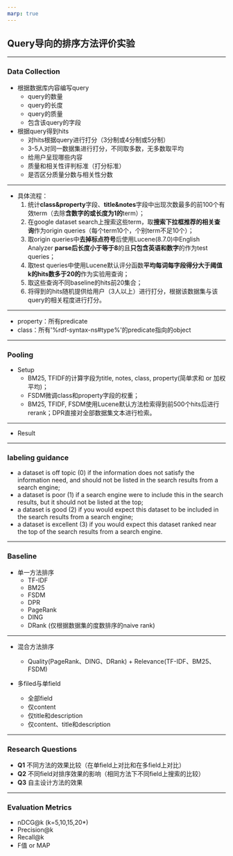 ```yaml
---
marp: true
---
```

## Query导向的排序方法评价实验
---
### Data Collection

- 根据数据库内容编写query
    - query的数量
    - query的长度
    - query的质量
    - 包含该query的字段
- 根据query得到hits
    - 对hits根据query进行打分（3分制或4分制或5分制）
    - 3-5人对同一数据集进行打分，不同取多数，无多数取平均
    - 给用户呈现哪些内容
    - 质量和相关性评判标准（打分标准）
    - 是否区分质量分数与相关性分数
---
- 具体流程：
    1. 统计**class&property**字段、**title&notes**字段中出现次数最多的前100个有效term（去除**含数字的或长度为1的**term）；
    2. 在google dataset search上搜索这些term，取**搜索下拉框推荐的相关查询**作为origin queries（每个term10个，个别term不足10个）；
    3. 取origin queries中**去掉标点符号**后使用Lucene(8.7.0)中English Analyzer **parse后长度小于等于8**的且**只包含英语和数字**的作为test queries；
    4. 取test queries中使用Lucene默认评分函数**平均每词每字段得分大于阈值k的hits数多于20的**作为实验用查询；
    5. 取这些查询不同baseline的hits前20集合；
    6. 将得到的hits随机提供给用户（3人以上）进行打分，根据该数据集与该query的相关程度进行打分。

---

- property：所有predicate
- class：所有'%rdf-syntax-ns#type%'的predicate指向的object

---

### Pooling

- Setup
    - BM25, TFIDF的计算字段为title, notes, class, property(简单求和 or 加权平均)；
    - FSDM微调class和property字段的权重；
    - BM25, TFIDF, FSDM使用Lucene默认方法检索得到前500个hits后进行rerank；DPR直接对全部数据集文本进行检索。

---

- Result

---

### labeling guidance

- a dataset is off topic (0) if the information does not satisfy the information need, and should not be listed in the search results from a search engine;
- a dataset is poor (1) if a search engine were to include this in the search results, but it should not be listed at the top;
- a dataset is good (2) if you would expect this dataset to be included in the search results from a search engine;
- a dataset is excellent (3) if you would expect this dataset ranked near the top of the search results from a search engine.

---

### Baseline

- 单一方法排序
    - TF-IDF
    - BM25
    - FSDM
    - DPR
    - PageRank
    - DING
    - DRank (仅根据数据集的度数排序的naive rank)
---
- 混合方法排序
    - Quality(PageRank、DING、DRank) + Relevance(TF-IDF、BM25、FSDM)

- 多filed与单field
    - 全部field
    - 仅content
    - 仅title和description
    - 仅content、title和description
---
### Research Questions

- **Q1** 不同方法的效果比较（在单field上对比和在多field上对比）
- **Q2** 不同field对排序效果的影响（相同方法下不同field上搜索的比较）
- **Q3** 自主设计方法的效果

---
### Evaluation Metrics

- nDCG@k (k=5,10,15,20*)
- Precision@k
- Recall@k
- F值 or MAP